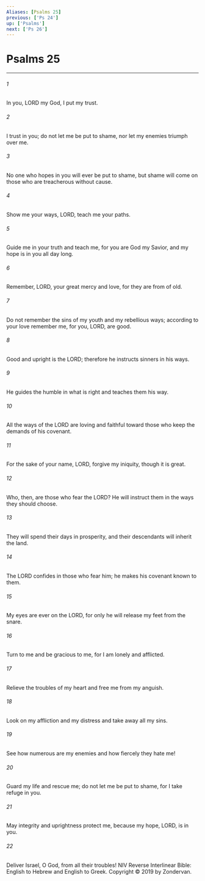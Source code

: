 ```yaml
---
Aliases: [Psalms 25]
previous: ['Ps 24']
up: ['Psalms']
next: ['Ps 26']
---
```

# Psalms 25

***


###### 1 
In you, LORD my God, I put my trust. 

###### 2 
I trust in you; do not let me be put to shame, nor let my enemies triumph over me. 

###### 3 
No one who hopes in you will ever be put to shame, but shame will come on those who are treacherous without cause. 

###### 4 
Show me your ways, LORD, teach me your paths. 

###### 5 
Guide me in your truth and teach me, for you are God my Savior, and my hope is in you all day long. 

###### 6 
Remember, LORD, your great mercy and love, for they are from of old. 

###### 7 
Do not remember the sins of my youth and my rebellious ways; according to your love remember me, for you, LORD, are good. 

###### 8 
Good and upright is the LORD; therefore he instructs sinners in his ways. 

###### 9 
He guides the humble in what is right and teaches them his way. 

###### 10 
All the ways of the LORD are loving and faithful toward those who keep the demands of his covenant. 

###### 11 
For the sake of your name, LORD, forgive my iniquity, though it is great. 

###### 12 
Who, then, are those who fear the LORD? He will instruct them in the ways they should choose. 

###### 13 
They will spend their days in prosperity, and their descendants will inherit the land. 

###### 14 
The LORD confides in those who fear him; he makes his covenant known to them. 

###### 15 
My eyes are ever on the LORD, for only he will release my feet from the snare. 

###### 16 
Turn to me and be gracious to me, for I am lonely and afflicted. 

###### 17 
Relieve the troubles of my heart and free me from my anguish. 

###### 18 
Look on my affliction and my distress and take away all my sins. 

###### 19 
See how numerous are my enemies and how fiercely they hate me! 

###### 20 
Guard my life and rescue me; do not let me be put to shame, for I take refuge in you. 

###### 21 
May integrity and uprightness protect me, because my hope, LORD, is in you. 

###### 22 
Deliver Israel, O God, from all their troubles! NIV Reverse Interlinear Bible: English to Hebrew and English to Greek. Copyright © 2019 by Zondervan.
